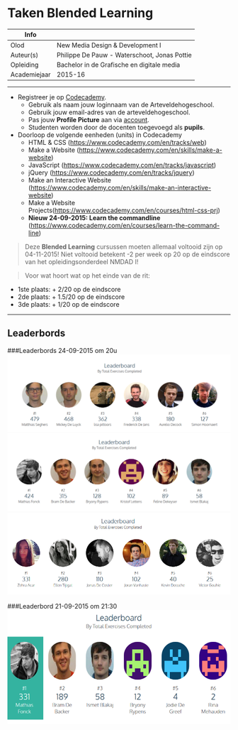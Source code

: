 ﻿Taken Blended Learning
======================

|Info|  |
|----|---|
|Olod|New Media Design & Development I|
|Auteur(s)|Philippe De Pauw - Waterschoot, Jonas Pottie|
|Opleiding|Bachelor in de Grafische en digitale media|
|Academiejaar|2015-16|

***

* Registreer je op [Codecademy](https://www.codecademy.com).
	* Gebruik als naam jouw loginnaam van de Arteveldehogeschool.
	* Gebruik jouw email-adres van de arteveldehogeschool.
	* Pas jouw **Profile Picture** aan via [account](https://www.codecademy.com/account).
	* Studenten worden door de docenten toegevoegd als **pupils**.
* Doorloop de volgende eenheden (units) in Codecademy
	* HTML & CSS (https://www.codecademy.com/en/tracks/web)
	* Make a Website (https://www.codecademy.com/en/skills/make-a-website)
	* JavaScript (https://www.codecademy.com/en/tracks/javascript)
	* jQuery (https://www.codecademy.com/en/tracks/jquery)
	* Make an Interactive Website (https://www.codecademy.com/en/skills/make-an-interactive-website)
	* Make a Website Projects(https://www.codecademy.com/en/courses/html-css-prj)
	* __Nieuw 24-09-2015: Learn the commandline__ (https://www.codecademy.com/en/courses/learn-the-command-line)
	
> Deze **Blended Learning** cursussen moeten allemaal voltooid zijn op 04-11-2015! Niet voltooid betekent -2 per week op 20 op de eindscore van het opleidingsonderdeel NMDAD I! 

> Voor wat hoort wat op het einde van de rit:
* 1ste plaats: + 2/20 op de eindscore
* 2de plaats: + 1.5/20 op de eindscore
* 3de plaats: + 1/20 op de eindscore

***

Leaderbords
------------------------------

###Leaderbords 24-09-2015 om 20u
![Leaderbord 21-09-2015 om 21:30](../docs/images/cc_lb_mmpa_24092015_20u.PNG)
![Leaderbord 21-09-2015 om 21:30](../docs/images/cc_lb_mmpb_24092015_20u.PNG)
![Leaderbord 21-09-2015 om 21:30](../docs/images/cc_lb_mmpc_24092015_20u.PNG)

###Leaderbord 21-09-2015 om 21:30 
![Leaderbord 21-09-2015 om 21:30](../docs/images/leaderbord_21092015.PNG)